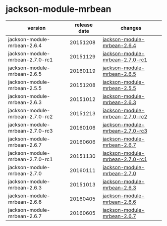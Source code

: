 # jackson-module-mrbean	


|version|release date|changes|
|---|---|---|
|jackson-module-mrbean-2.6.4|20151208|[jackson-module-mrbean-2.6.4](./jackson-module-mrbean-2.6.4-20151208.md)|
|jackson-module-mrbean-2.7.0-rc1|20151129|[jackson-module-mrbean-2.7.0-rc1](./jackson-module-mrbean-2.7.0-rc1-20151129.md)|
|jackson-module-mrbean-2.6.5|20160119|[jackson-module-mrbean-2.6.5](./jackson-module-mrbean-2.6.5-20160119.md)|
|jackson-module-mrbean-2.5.5|20151208|[jackson-module-mrbean-2.5.5](./jackson-module-mrbean-2.5.5-20151208.md)|
|jackson-module-mrbean-2.6.3|20151012|[jackson-module-mrbean-2.6.3](./jackson-module-mrbean-2.6.3-20151012.md)|
|jackson-module-mrbean-2.7.0-rc2|20151213|[jackson-module-mrbean-2.7.0-rc2](./jackson-module-mrbean-2.7.0-rc2-20151213.md)|
|jackson-module-mrbean-2.7.0-rc3|20160106|[jackson-module-mrbean-2.7.0-rc3](./jackson-module-mrbean-2.7.0-rc3-20160106.md)|
|jackson-module-mrbean-2.6.7|20160606|[jackson-module-mrbean-2.6.7](./jackson-module-mrbean-2.6.7-20160606.md)|
|jackson-module-mrbean-2.7.0-rc1|20151130|[jackson-module-mrbean-2.7.0-rc1](./jackson-module-mrbean-2.7.0-rc1-20151130.md)|
|jackson-module-mrbean-2.7.0|20160111|[jackson-module-mrbean-2.7.0](./jackson-module-mrbean-2.7.0-20160111.md)|
|jackson-module-mrbean-2.6.3|20151013|[jackson-module-mrbean-2.6.3](./jackson-module-mrbean-2.6.3-20151013.md)|
|jackson-module-mrbean-2.6.6|20160405|[jackson-module-mrbean-2.6.6](./jackson-module-mrbean-2.6.6-20160405.md)|
|jackson-module-mrbean-2.6.7|20160605|[jackson-module-mrbean-2.6.7](./jackson-module-mrbean-2.6.7-20160605.md)|
